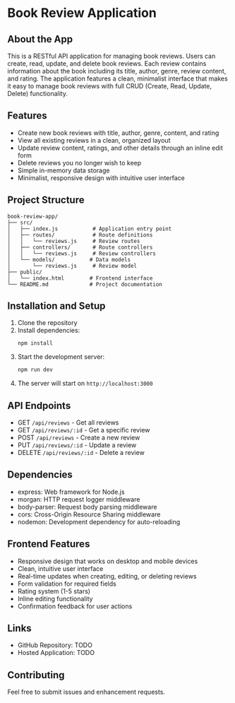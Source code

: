 # Book Review Application

## About the App
This is a RESTful API application for managing book reviews. Users can create, read, update, and delete book reviews. Each review contains information about the book including its title, author, genre, review content, and rating. The application features a clean, minimalist interface that makes it easy to manage book reviews with full CRUD (Create, Read, Update, Delete) functionality.

## Features
- Create new book reviews with title, author, genre, content, and rating
- View all existing reviews in a clean, organized layout
- Update review content, ratings, and other details through an inline edit form
- Delete reviews you no longer wish to keep
- Simple in-memory data storage
- Minimalist, responsive design with intuitive user interface

## Project Structure
```
book-review-app/
├── src/
│   ├── index.js           # Application entry point
│   ├── routes/            # Route definitions
│   │   └── reviews.js     # Review routes
│   ├── controllers/       # Route controllers
│   │   └── reviews.js     # Review controllers
│   └── models/           # Data models
│       └── reviews.js     # Review model
├── public/
│   └── index.html        # Frontend interface
└── README.md             # Project documentation
```

## Installation and Setup
1. Clone the repository
2. Install dependencies:
   ```bash
   npm install
   ```
3. Start the development server:
   ```bash
   npm run dev
   ```
4. The server will start on `http://localhost:3000`

## API Endpoints
- GET `/api/reviews` - Get all reviews
- GET `/api/reviews/:id` - Get a specific review
- POST `/api/reviews` - Create a new review
- PUT `/api/reviews/:id` - Update a review
- DELETE `/api/reviews/:id` - Delete a review

## Dependencies
- express: Web framework for Node.js
- morgan: HTTP request logger middleware
- body-parser: Request body parsing middleware
- cors: Cross-Origin Resource Sharing middleware
- nodemon: Development dependency for auto-reloading

## Frontend Features
- Responsive design that works on desktop and mobile devices
- Clean, intuitive user interface
- Real-time updates when creating, editing, or deleting reviews
- Form validation for required fields
- Rating system (1-5 stars)
- Inline editing functionality
- Confirmation feedback for user actions

## Links
- GitHub Repository: TODO
- Hosted Application: TODO

## Contributing
Feel free to submit issues and enhancement requests.